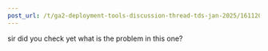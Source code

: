 ```yaml
---
post_url: /t/ga2-deployment-tools-discussion-thread-tds-jan-2025/161120/12
---
```

sir did you check yet what is the problem in this one?